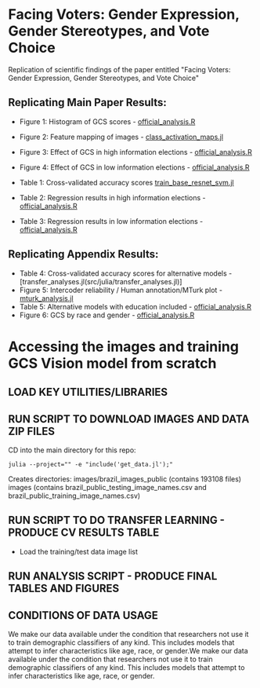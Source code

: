 # Facing Voters: Gender Expression, Gender Stereotypes, and Vote Choice
Replication of scientific findings of the paper entitled "Facing Voters: Gender Expression, Gender Stereotypes, and Vote Choice"



## Replicating Main Paper Results: 

- Figure 1: Histogram of GCS scores - [official_analysis.R](src/R/official_analysis.R)
- Figure 2: Feature mapping of images - [class_activation_maps.jl](src/julia/class_activation_maps.jl)
- Figure 3: Effect of GCS in high information elections - [official_analysis.R](src/R/official_analysis.R)
- Figure 4: Effect of GCS in low information elections - [official_analysis.R](src/R/official_analysis.R)

- Table 1: Cross-validated accuracy scores [train_base_resnet_svm.jl](src/julia/train_base_resnet_svm.jl)
- Table 2: Regression results in high information elections - [official_analysis.R](src/R/official_analysis.R)
- Table 3: Regression results in low information elections - [official_analysis.R](src/R/official_analysis.R)

## Replicating Appendix Results: 
- Table 4: Cross-validated accuracy scores for alternative models - [transfer_analyses.jl(src/julia/transfer_analyses.jl)]
- Figure 5: Intercoder reliability / Human annotation/MTurk plot - [mturk_analysis.jl](src/julia/mturk_analysis.jl)
- Table 5: Alternative models with education included - [official_analysis.R](src/R/official_analysis.R)
- Figure 6: GCS by race and gender - [official_analysis.R](src/R/official_analysis.R)

# Accessing the images and training GCS Vision model from scratch 

## LOAD KEY UTILITIES/LIBRARIES

## RUN SCRIPT TO DOWNLOAD IMAGES AND DATA ZIP FILES 

CD into the main directory for this repo:
```shell
julia --project="" -e "include('get_data.jl');"
```
Creates directories: 
images/brazil_images_public (contains 193108 files)
images (contains brazil_public_testing_image_names.csv and brazil_public_training_image_names.csv)


## RUN SCRIPT TO DO TRANSFER LEARNING - PRODUCE CV RESULTS TABLE 

- Load the training/test data image list 




## RUN ANALYSIS SCRIPT - PRODUCE FINAL TABLES AND FIGURES 


## CONDITIONS OF DATA USAGE 

We make our data available under the condition that researchers not use it to train demographic classifiers of any kind. This includes models that attempt to infer characteristics like age, race, or gender.We make our data available under the condition that researchers not use it to train demographic classifiers of any kind. This includes models that attempt to infer characteristics like age, race, or gender.
